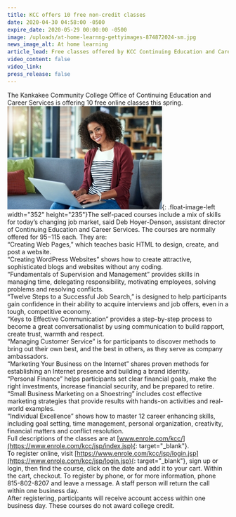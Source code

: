 ```yaml
---
title: KCC offers 10 free non-credit classes
date: 2020-04-30 04:58:00 -0500
expire_date: 2020-05-29 00:00:00 -0500
image: /uploads/at-home-learnng-gettyimages-874872024-sm.jpg
news_image_alt: At home learning
article_lead: Free classes offered by KCC Continuing Education and Career Services.PR pho sm
video_content: false
video_link:
press_release: false
---
```


The Kankakee Community College Office of Continuing Education and Career Services is offering 10 free online classes this spring.<br>![](/uploads/gettyimages-1079725508-sm.jpg){: .float-image-left width="352" height="235"}The self-paced courses include a mix of skills for today’s changing job market, said Deb Hoyer-Denson, assistant director of Continuing Education and Career Services. The courses are normally offered for $95-$115 each. They are:&nbsp;<br>“Creating Web Pages,” which teaches basic HTML to design, create, and post a website.<br>“Creating WordPress Websites” shows how to create attractive, sophisticated blogs and websites without any coding.<br>“Fundamentals of Supervision and Management” provides skills in managing time, delegating responsibility, motivating employees, solving problems and resolving conflicts.<br>“Twelve Steps to a Successful Job Search,” is designed to help participants gain confidence in their ability to acquire interviews and job offers, even in a tough, competitive economy.&nbsp;<br>“Keys to Effective Communication” provides a step-by-step process to become a great conversationalist by using communication to build rapport, create trust, warmth and respect.&nbsp;<br>“Managing Customer Service” is for participants to discover methods to bring out their own best, and the best in others, as they serve as company ambassadors.&nbsp;<br>“Marketing Your Business on the Internet” shares proven methods for establishing an Internet presence and building a brand identity.<br>“Personal Finance” helps participants set clear financial goals, make the right investments, increase financial security, and be prepared to retire.<br>“Small Business Marketing on a Shoestring” includes cost effective marketing strategies that provide results with hands-on activities and real-world examples.&nbsp;<br>“Individual Excellence” shows how to master 12 career enhancing skills, including goal setting, time management, personal organization, creativity, financial matters and conflict resolution.&nbsp;<br>Full descriptions of the classes are at [www.enrole.com/kcc/](https://www.enrole.com/kcc/jsp/index.jsp){: target="_blank"}.<br>To register online, visit [https://www.enrole.com/kcc/jsp/login.jsp](https://www.enrole.com/kcc/jsp/login.jsp){: target="_blank"}, sign up or login, then find the course, click on the date and add it to your cart. Within the cart, checkout. To register by phone, or for more information, phone 815-802-8207 and leave a message. A staff person will return the call within one business day.<br>After registering, participants will receive account access within one business day. These courses do not award college credit.<br>&nbsp;